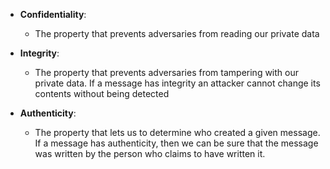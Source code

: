 - **Confidentiality**: 
	- The property that prevents adversaries from reading our private data
	
- **Integrity**:
	- The property that prevents adversaries from tampering with our private data. If a message has integrity an attacker cannot change its contents without being detected

- **Authenticity**:
	- The property that lets us to determine who created a given message. If a message has authenticity, then we can be sure that the message was written by the person who claims to have written it. 

